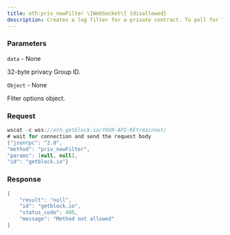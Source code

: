 ```yaml
---
title: eth:priv_newFilter \[WebSocket\] {disallowed}
description: Creates a log filter for a private contract. To poll for logs associatedwith the created filter, use priv_getFilterChanges. To get all logsassociated with the filter, use priv_getFilterLogs.For private contracts, priv_newFilter is the same as eth_newFilter forpublic contracts.
---
```


### Parameters


`data` - None

32-byte privacy Group ID.

`Object` - None

Filter options object.

### Request

``` java
wscat -c wss://eth.getblock.io/YOUR-API-KEY/mainnet/ 
# wait for connection and send the request body 
{"jsonrpc": "2.0",
"method": "priv_newFilter",
"params": [null, null],
"id": "getblock.io"}
```

###  Response

``` java
{
    "result": "null",
    "id": "getblock.io",
    "status_code": 405,
    "message": "Method not allowed"
}
```

